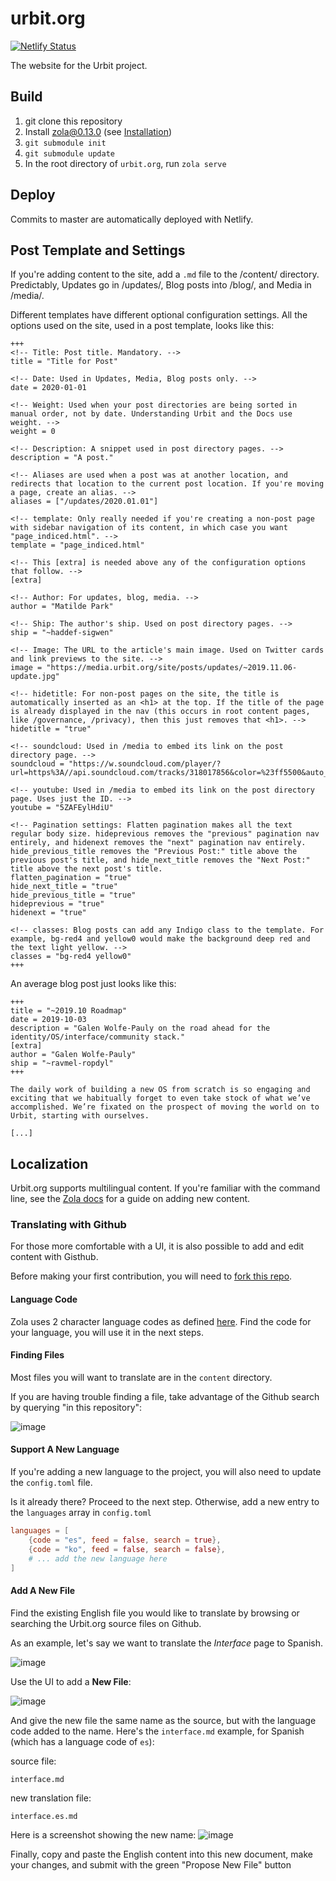 # urbit.org

[![Netlify Status](https://api.netlify.com/api/v1/badges/71f99a93-7b2e-4e10-b74d-7cbbb2e6dacd/deploy-status)](https://app.netlify.com/sites/urbit-org/deploys)

The website for the Urbit project.

## Build

1. git clone this repository
2. Install [zola@0.13.0](https://github.com/getzola/zola/releases/tag/v0.13.0) (see [Installation](https://www.getzola.org/documentation/getting-started/installation/))
3. `git submodule init`
4. `git submodule update`
5. In the root directory of `urbit.org`, run `zola serve`

## Deploy

Commits to master are automatically deployed with Netlify.

## Post Template and Settings

If you're adding content to the site, add a `.md` file to the /content/ directory. Predictably, Updates go in /updates/, Blog posts into /blog/, and Media in /media/.

Different templates have different optional configuration settings. All the options used on the site, used in a post template, looks like this:

```
+++
<!-- Title: Post title. Mandatory. -->
title = "Title for Post"

<!-- Date: Used in Updates, Media, Blog posts only. -->
date = 2020-01-01

<!-- Weight: Used when your post directories are being sorted in manual order, not by date. Understanding Urbit and the Docs use weight. -->
weight = 0

<!-- Description: A snippet used in post directory pages. -->
description = "A post."

<!-- Aliases are used when a post was at another location, and redirects that location to the current post location. If you're moving a page, create an alias. -->
aliases = ["/updates/2020.01.01"]

<!-- template: Only really needed if you're creating a non-post page with sidebar navigation of its content, in which case you want "page_indiced.html". -->
template = "page_indiced.html"

<!-- This [extra] is needed above any of the configuration options that follow. -->
[extra]

<!-- Author: For updates, blog, media. -->
author = "Matilde Park"

<!-- Ship: The author's ship. Used on post directory pages. -->
ship = "~haddef-sigwen"

<!-- Image: The URL to the article's main image. Used on Twitter cards and link previews to the site. -->
image = "https://media.urbit.org/site/posts/updates/~2019.11.06-update.jpg"

<!-- hidetitle: For non-post pages on the site, the title is automatically inserted as an <h1> at the top. If the title of the page is already displayed in the nav (this occurs in root content pages, like /governance, /privacy), then this just removes that <h1>. -->
hidetitle = "true"

<!-- soundcloud: Used in /media to embed its link on the post directory page. -->
soundcloud = "https://w.soundcloud.com/player/?url=https%3A//api.soundcloud.com/tracks/318017856&color=%23ff5500&auto_play=false&hide_related=false&show_comments=true&show_user=true&show_reposts=false&show_teaser=true&visual=true"

<!-- youtube: Used in /media to embed its link on the post directory page. Uses just the ID. -->
youtube = "5ZAFEylHdiU"

<!-- Pagination settings: Flatten pagination makes all the text regular body size. hideprevious removes the "previous" pagination nav entirely, and hidenext removes the "next" pagination nav entirely. hide_previous_title removes the "Previous Post:" title above the previous post's title, and hide_next_title removes the "Next Post:" title above the next post's title.
flatten_pagination = "true"
hide_next_title = "true"
hide_previous_title = "true"
hideprevious = "true"
hidenext = "true"

<!-- classes: Blog posts can add any Indigo class to the template. For example, bg-red4 and yellow0 would make the background deep red and the text light yellow. -->
classes = "bg-red4 yellow0"
+++
```

An average blog post just looks like this:

```
+++
title = "~2019.10 Roadmap"
date = 2019-10-03
description = "Galen Wolfe-Pauly on the road ahead for the identity/OS/interface/community stack."
[extra]
author = "Galen Wolfe-Pauly"
ship = "~ravmel-ropdyl"
+++

The daily work of building a new OS from scratch is so engaging and exciting that we habitually forget to even take stock of what we’ve accomplished. We’re fixated on the prospect of moving the world on to Urbit, starting with ourselves.

[...]
```

## Localization

Urbit.org supports multilingual content. If you're familiar with the command line, see the [Zola docs](https://www.getzola.org/documentation/content/multilingual/) for a guide on adding new content.

### Translating with Github

For those more comfortable with a UI, it is also possible to add and edit content with Gisthub.

Before making your first contribution, you will need to [fork this repo](https://docs.github.com/en/github/getting-started-with-github/fork-a-repo).

#### Language Code

Zola uses 2 character language codes as defined [here](https://en.wikipedia.org/wiki/List_of_ISO_639-1_codes). Find the code for your language, you will use it in the next steps.

#### Finding Files

Most files you will want to translate are in the `content` directory. 

If you are having trouble finding a file, take advantage of the Github search by querying "in this repository":

![image](https://user-images.githubusercontent.com/16504501/116117448-1ba14080-a671-11eb-867b-a8836be7b8d5.png)

#### Support A New Language

If you're adding a new language to the project, you will also need to update the `config.toml` file.

Is it already there? Proceed to the next step. Otherwise, add a new entry to the `languages` array in `config.toml`
```toml
languages = [
	{code = "es", feed = false, search = true},
	{code = "ko", feed = false, search = false},
	# ... add the new language here
]
```

#### Add A New File

Find the existing English file you would like to translate by browsing or searching the Urbit.org source files on Github.

As an example, let's say we want to translate the *Interface* page to Spanish.

![image](https://user-images.githubusercontent.com/16504501/116119368-3674b480-a673-11eb-8d10-7282b99438c4.png)


Use the UI to add a **New File**:

![image](https://user-images.githubusercontent.com/16504501/116119768-a2efb380-a673-11eb-86c2-06333d3ba79a.png)

And give the new file the same name as the source, but with the language code added to the name. Here's the `interface.md` example, for Spanish (which has a language code of `es`):

source file:
```
interface.md
```

new translation file:
```
interface.es.md
```

Here is a screenshot showing the new name:
![image](https://user-images.githubusercontent.com/16504501/116119899-c74b9000-a673-11eb-9cd7-5e9a6d0b82c9.png)

Finally, copy and paste the English content into this new document, make your changes, and submit with the green "Propose New File" button
